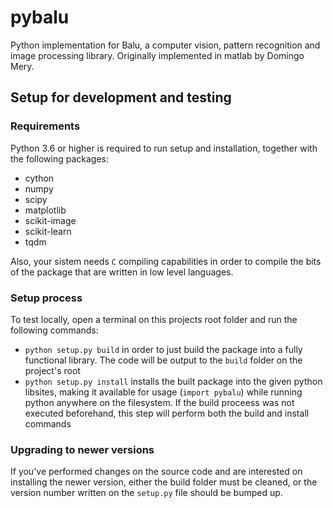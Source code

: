 # pybalu

Python implementation for Balu, a computer vision, pattern recognition and image processing library. Originally implemented in matlab by Domingo Mery.

## Setup for development and testing

### Requirements
Python 3.6 or higher is required to run setup and installation, together with the following packages:
- cython
- numpy
- scipy
- matplotlib
- scikit-image
- scikit-learn
- tqdm

Also, your sistem needs `C` compiling capabilities in order to compile the bits of the package that are written in low level languages.
### Setup process
To test locally, open a terminal on this projects root folder and run the following commands:
- `python setup.py build` in order to just build the package into a fully functional library. The code will be output to the `build` folder on the project's root
- `python setup.py install` installs the built package into the given python libsites, making it available for usage (`import pybalu`) while running python anywhere on the filesystem. If the build proceess was not executed beforehand, this step will perform both the build and install commands
### Upgrading to newer versions
If you've performed changes on the source code and are interested on installing the newer version, either the build folder must be cleaned, or the version number written on the `setup.py` file should be bumped up.
